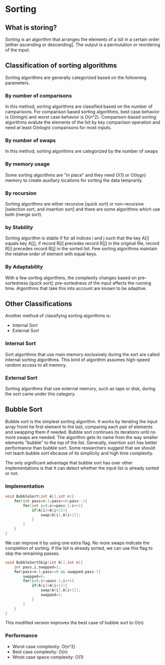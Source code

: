 # Sorting

## What is storing?

Sorting is an algorithm that arranges the elements of a lsit in a certain order [either ascending or descending]. The output is a permutation or reordering of the input.

## Classification of sorting algorithms

Sorting algorithms are generally categorized based on the followning parameters.

### By number of comparisons

In this method, sorting algorithms are classified based on the number of camparisons. For comparison based sorting algorithms, best case behavior is O(nlogn) and worst case behavior is O(n^2). Comparison-based sorting algorithms evalute the elements of the lsit by key comparison operation and need at least O(nlogn) comparisons for most inputs.

### By number of swaps

In this method, sorting algorithms are categorized by the number of swaps

### By memory usage

Some sorting algorithms are "in place" and they need O(1) or O(logn) memory to create auxiliary locations for sorting the data temprarily.

### By recursion

Sorting algorithms are either recursive [quick sort] or non-recursive [selection sort, and insertion sort] and there are some algorithms which use both (merge sort).

### by Stability

Sorting algorithm is stable if for all indices i and j such that the key A[i] equals key A[j], if record R[i] precedes record R[j] in the original file, record R[i] precedes record R[j] in the sorted list. Few sorting algorithms maintain the relative order of element with equal keys.

### By Adaptability

With a few sorting algorithms, the complexity changes based on pre-sortedness [quick sort]: pre-sortedness of the input affects the running time. Algorithms that take this into account are known to be adaptive.

## Other Classifications

Another method of classifying sorting algorithms is:
- Internal Sort
- External Sort

### Internal Sort

Sort algorithms that use main memory exclusively during the sort are called internal sorting algorithms. This kind of algorithm assumes high-speed random access to all memory.

### External Sort

Sorting algorithms that use external memory, such as tape or disk, during the sort came under this category.

## Bubble Sort

Bubble sort is the simplest sorting algorithm. It works by iterating the input array fromt he first element to the last, comparing each pair of elements and swapping them if needed. Bubble sort continues its iterations until no more swaps are needed. The algorithm gets its name from the way smaller elements "bubble" to the top of the list. Generally, insertion sort has better performance than bubble sort. Some researchers suggest that we should not teach bubble sort ebcause of its simplicity and high time complexity.

The only significant advantage that bubble sort has over other implementations is that it can detect whether the input list is already sorted or not.

### Implementation

```c
void BubbleSort(int A[],int n){
    for(int pass=n-1;pass>=0;pass--){
        for(int i=0;o<=pass-1;i++){
            if(A[i]>A[i+1]){
                swap(A[i],A[i+1]);
            }
        }
    }
}
```

We can improve it by using one extra flag. No more swaps indicate the completion of sorting. if the lsit is already sorted, we can use this flag to skip the remaining passes.

```c
void BubbleSortSkip(int A[],int n){
    int pass,i,swapped=1;
    for(pass=n-1;pass>=0 && swapped;pass-){
        swapped=0;
        for(i=0;i<=pass-1;i++){
            if(A[i]>A[i+1]){
                swap(A[i],A[i+1]);
                swapped=1;
            }
        }
    }
}
```

This modified version improves the best case of bubble sort to O(n).

### Performance

- Worst case complexity: O(n^2)
- Best case complexity: O(n)
- Wrost case space complexity: O(1)

